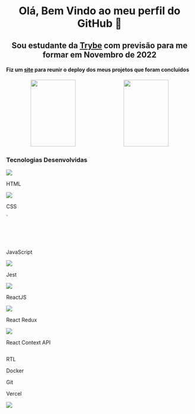 <div>
  <h1 align="center">Olá, Bem Vindo ao meu perfil do GitHub 👋</h1>
  <h2 align="center">Sou estudante da <a target="_blank" href="https://www.betrybe.com/">Trybe</a> com previsão para me formar em Novembro de 2022</h2>
</div>

<h4>Fiz um <a target="_blank" href="https://pedrindev-ls.github.io/basic-info/">site</a> para reunir o deploy dos meus projetos que foram concluidos</h4>

<div align="center">
  <img height="180em" width="49%" src="https://github-readme-stats.vercel.app/api?username=pedrindev-ls&show_icons=true&theme=tokyonight&include_all_commits=true&count_private=true"/>
  <img height="180em" width="49%" src="https://github-readme-stats.vercel.app/api/top-langs/?username=pedrindev-ls&layout=compact&langs_count=7&theme=tokyonight"/>
</div>

<div>
  <h3>Tecnologias Desenvolvidas</h3>
  <div>
    <div><img src="https://cdn.jsdelivr.net/gh/devicons/devicon/icons/html5/html5-original-wordmark.svg" /><p>HTML<p></div>
    <div><img src="https://cdn.jsdelivr.net/gh/devicons/devicon/icons/css3/css3-original-wordmark.svg" /><p>CSS<p></div>
    <div><img width="2%" height="2%" src="https://cdn.jsdelivr.net/gh/devicons/devicon/icons/javascript/javascript-original.svg" /><p>JavaScript<p></div>
    <div><img src="https://cdn.jsdelivr.net/gh/devicons/devicon/icons/jest/jest-plain.svg" /><p>Jest<p></div>
    <div><img src="https://cdn.jsdelivr.net/gh/devicons/devicon/icons/react/react-original.svg" /><p>ReactJS<p></div>
    <div><img src="https://cdn.jsdelivr.net/gh/devicons/devicon/icons/redux/redux-original.svg" /><p>React Redux<p></div>
    <div><img src="https://cdn.jsdelivr.net/gh/devicons/devicon/icons/react/react-original.svg" /><p>React Context API<p></div>
    <div><img src"https://www.google.com/url?sa=i&url=https%3A%2F%2Ftesting-library.com%2Fdocs%2Freact-testing-library%2Fintro%2F&psig=AOvVaw2sQOh4LRlPeXnM6BOipq_7&ust=1653523771299000&source=images&cd=vfe&ved=0CAwQjRxqFwoTCMjn3q-u-fcCFQAAAAAdAAAAABAD" /><p>RTL<p></div>
    <div><p>Docker<p></div>
    <div><p>Git<p></div>
    <div><p>Vercel<p></div>
  </div>  
</div>

<a href="https://www.linkedin.com/in/pedrovieira12/" target="_blank">
  <img src="https://img.shields.io/badge/-LinkedIn-%230077B5?style=for-the-badge&logo=linkedin&logoColor=white" target="_blank">
</a>
<!--
**pedrindev-ls/pedrindev-ls** is a ✨ _special_ ✨ repository because its `README.md` (this file) appears on your GitHub profile.

Here are some ideas to get you started:

- 🔭 I’m currently working on ...
- 🌱 I’m currently learning ...
- 👯 I’m looking to collaborate on ...
- 🤔 I’m looking for help with ...
- 💬 Ask me about ...
- 📫 How to reach me: ...
- 😄 Pronouns: ...
- ⚡ Fun fact: ...
-->
